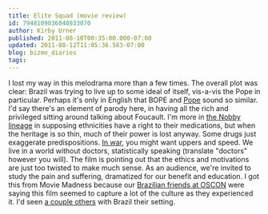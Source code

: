 ```yaml
---
title: Elite Squad (movie review)
id: 7948109036040833070
author: Kirby Urner
published: 2011-08-10T00:35:00.000-07:00
updated: 2011-08-12T11:05:36.583-07:00
blog: bizmo_diaries
tags: 
---
```


I lost my way in this melodrama more than a few times.   The overall plot was clear:  Brazil was trying to live up to some ideal of itself, vis-a-vis the Pope in particular.   Perhaps it's only in English that BOPE and [Pope](http://mybizmo.blogspot.com/2009/08/before-prohibition.html) sound so similar.   I'd say there's an element of parody here, in having all the rich and privileged sitting around talking about Foucault.   I'm more in [the Nobby lineage](http://controlroom.blogspot.com/2009/03/airplane-reading.html) in supposing ethnicities have a right to their medications, but when the heritage is so thin, much of their power is lost anyway.  Some drugs just exaggerate predispositions.  [In war](http://worldgame.blogspot.com/2008/06/random-zine-covers.html), you might want uppers and speed. We live in a world without doctors, statistically speaking (translate "doctors" however you will). The film is pointing out that the ethics and motivations are just too twisted to make much sense.  As an audience, we're invited to study the pain and suffering, dramatized for our benefit and education. I got this from Movie Madness because our [Brazilian friends at OSCON](http://mybizmo.blogspot.com/2011/07/oscon-2011-continues.html) were saying this film seemed to capture a lot of the culture as they experienced it.  I'd seen [a couple others](http://worldgame.blogspot.com/2011/07/wanderers-20110705.html) with Brazil their setting.